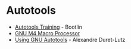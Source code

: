 # Autotools

* [Autotools Training](https://bootlin.com/doc/training/autotools/autotools-slides.pdf) - Bootlin
* [GNU M4 Macro Processor](https://www.gnu.org/software/m4/m4.html)
* [Using GNU Autotools](https://www.lrde.epita.fr/\~adl/dl/autotools.pdf) - Alexandre Duret-Lutz

